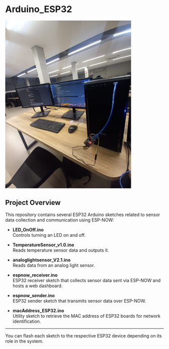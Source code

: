 # Arduino_ESP32

<img src="SensorsReadingData.jpeg" alt="Sensor Data" width="400"/>

## Project Overview

This repository contains several ESP32 Arduino sketches related to sensor data collection and communication using ESP-NOW:

- **LED_OnOff.ino**  
  Controls turning an LED on and off.

- **TemperatureSensor_v1.0.ino**  
  Reads temperature sensor data and outputs it.

- **analoglightsensor_V2.1.ino**  
  Reads data from an analog light sensor.

- **espnow_receiver.ino**  
  ESP32 receiver sketch that collects sensor data sent via ESP-NOW and hosts a web dashboard.

- **espnow_sender.ino**  
  ESP32 sender sketch that transmits sensor data over ESP-NOW.

- **macAddress_ESP32.ino**  
  Utility sketch to retrieve the MAC address of ESP32 boards for network identification.

---

You can flash each sketch to the respective ESP32 device depending on its role in the system.
